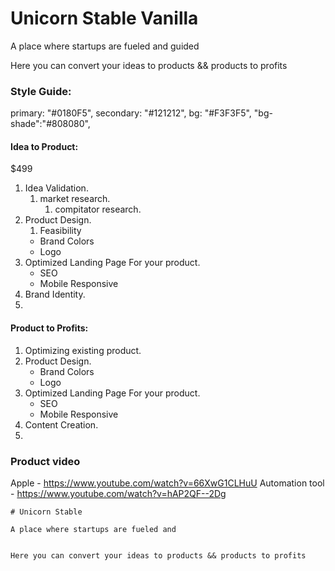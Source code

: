 # Unicorn Stable Vanilla

A place where startups are fueled and guided

Here you can convert your ideas to products && products to profits

### Style Guide:

primary: "#0180F5",
secondary: "#121212",
bg: "#F3F3F5",
"bg-shade":"#808080",


#### Idea to Product:
$499
1. Idea Validation.
   1. market research.
      1. compitator research.
2. Product Design.
   1. Feasibility
   * Brand Colors
   * Logo
3. Optimized Landing Page For your product.
   * SEO
   * Mobile Responsive
4. Brand Identity.
5. 

#### Product to Profits:

1. Optimizing existing product.
2. Product Design.
   * Brand Colors
   * Logo
3. Optimized Landing Page For your product.
   * SEO
   * Mobile Responsive
4. Content Creation.
5. 


### Product video

Apple - https://www.youtube.com/watch?v=66XwG1CLHuU
Automation tool - https://www.youtube.com/watch?v=hAP2QF--2Dg



```
# Unicorn Stable

A place where startups are fueled and 


Here you can convert your ideas to products && products to profits
```

